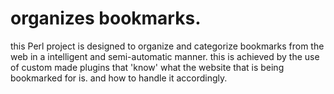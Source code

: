 # organizes bookmarks.

this Perl project is designed to organize and categorize bookmarks from the web in a intelligent and semi-automatic manner.
this is achieved by the use of custom made plugins that 'know' what the website that is being bookmarked for is.
and how to handle it accordingly.
